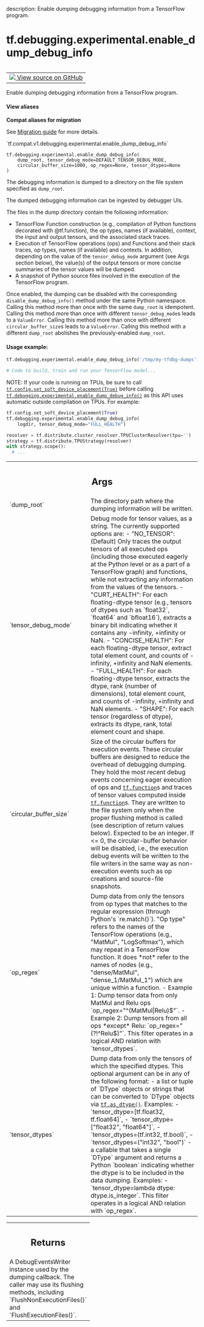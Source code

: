 description: Enable dumping debugging information from a TensorFlow program.

<div itemscope itemtype="http://developers.google.com/ReferenceObject">
<meta itemprop="name" content="tf.debugging.experimental.enable_dump_debug_info" />
<meta itemprop="path" content="Stable" />
</div>

# tf.debugging.experimental.enable_dump_debug_info

<!-- Insert buttons and diff -->

<table class="tfo-notebook-buttons tfo-api nocontent" align="left">
<td>
  <a target="_blank" href="https://github.com/tensorflow/tensorflow/blob/r2.3/tensorflow/python/debug/lib/dumping_callback.py#L686-L874">
    <img src="https://www.tensorflow.org/images/GitHub-Mark-32px.png" />
    View source on GitHub
  </a>
</td>
</table>



Enable dumping debugging information from a TensorFlow program.

<section class="expandable">
  <h4 class="showalways">View aliases</h4>
  <p>
<b>Compat aliases for migration</b>
<p>See
<a href="https://www.tensorflow.org/guide/migrate">Migration guide</a> for
more details.</p>
<p>`tf.compat.v1.debugging.experimental.enable_dump_debug_info`</p>
</p>
</section>

<pre class="devsite-click-to-copy prettyprint lang-py tfo-signature-link">
<code>tf.debugging.experimental.enable_dump_debug_info(
    dump_root, tensor_debug_mode=DEFAULT_TENSOR_DEBUG_MODE,
    circular_buffer_size=1000, op_regex=None, tensor_dtypes=None
)
</code></pre>



<!-- Placeholder for "Used in" -->

The debugging information is dumped to a directory on the file system
specified as `dump_root`.

The dumped debugging information can be ingested by debugger UIs.

The files in the dump directory contain the following information:
  - TensorFlow Function construction (e.g., compilation of Python functions
    decorated with @tf.function), the op types, names (if available), context,
    the input and output tensors, and the associated stack traces.
  - Execution of TensorFlow operations (ops) and Functions and their stack
    traces, op types, names (if available) and contexts. In addition,
    depending on the value of the `tensor_debug_mode` argument (see Args
    section below), the value(s) of the output tensors or more concise
    summaries of the tensor values will be dumped.
  - A snapshot of Python source files involved in the execution of the
    TensorFlow program.

Once enabled, the dumping can be disabled with the corresponding
`disable_dump_debug_info()` method under the same Python namespace.
Calling this method more than once with the same `dump_root` is idempotent.
Calling this method more than once with different `tensor_debug_mode`s
leads to a `ValueError`.
Calling this method more than once with different `circular_buffer_size`s
leads to a `ValueError`.
Calling this method with a different `dump_root` abolishes the
previously-enabled `dump_root`.

#### Usage example:



```py
tf.debugging.experimental.enable_dump_debug_info('/tmp/my-tfdbg-dumps')

# Code to build, train and run your TensorFlow model...
```

NOTE: If your code is running on TPUs, be sure to call
<a href="../../../tf/config/set_soft_device_placement.md"><code>tf.config.set_soft_device_placement(True)</code></a> before calling
<a href="../../../tf/debugging/experimental/enable_dump_debug_info.md"><code>tf.debugging.experimental.enable_dump_debug_info()</code></a> as this API uses
automatic outside compilation on TPUs. For example:

```py
tf.config.set_soft_device_placement(True)
tf.debugging.experimental.enable_dump_debug_info(
    logdir, tensor_debug_mode="FULL_HEALTH")

resolver = tf.distribute.cluster_resolver.TPUClusterResolver(tpu='')
strategy = tf.distribute.TPUStrategy(resolver)
with strategy.scope():
  # ...
```

<!-- Tabular view -->
 <table class="responsive fixed orange">
<colgroup><col width="214px"><col></colgroup>
<tr><th colspan="2"><h2 class="add-link">Args</h2></th></tr>

<tr>
<td>
`dump_root`
</td>
<td>
The directory path where the dumping information will be written.
</td>
</tr><tr>
<td>
`tensor_debug_mode`
</td>
<td>
Debug mode for tensor values, as a string.
The currently supported options are:
- "NO_TENSOR": (Default) Only traces the output tensors of all executed
ops (including those executed eagerly at the Python level or as a part
of a TensorFlow graph) and functions, while not extracting any
information from the values of the tensors.
- "CURT_HEALTH": For each floating-dtype tensor (e.g., tensors of dtypes
such as `float32`, `float64` and `bfloat16`), extracts a binary bit
indicating whether it contains any -infinity, +infinity or NaN.
- "CONCISE_HEALTH": For each floating-dtype tensor, extract total
element count, and counts of -infinity, +infinity and NaN elements.
- "FULL_HEALTH": For each floating-dtype tensor, extracts the dtype,
rank (number of dimensions), total element count, and counts of
-infinity, +infinity and NaN elements.
- "SHAPE": For each tensor (regardless of dtype), extracts its dtype,
rank, total element count and shape.
</td>
</tr><tr>
<td>
`circular_buffer_size`
</td>
<td>
Size of the circular buffers for execution events.
These circular buffers are designed to reduce the overhead of debugging
dumping. They hold the most recent debug events concerning eager execution
of ops and <a href="../../../tf/function.md"><code>tf.function</code></a>s and traces of tensor values computed inside
<a href="../../../tf/function.md"><code>tf.function</code></a>s. They are written to the file system only when the proper
flushing method is called (see description of return values below).
Expected to be an integer. If <= 0, the circular-buffer behavior will be
disabled, i.e., the execution debug events will be written to the file
writers in the same way as non-execution events such as op creations and
source-file snapshots.
</td>
</tr><tr>
<td>
`op_regex`
</td>
<td>
Dump data from only the tensors from op types that matches to the
regular expression (through Python's `re.match()`).
"Op type" refers to the names of the TensorFlow operations (e.g.,
"MatMul", "LogSoftmax"), which may repeat in a TensorFlow
function. It does *not* refer to the names of nodes (e.g.,
"dense/MatMul", "dense_1/MatMul_1") which are unique within a function.
- Example 1: Dump tensor data from only MatMul and Relu ops
`op_regex="^(MatMul|Relu)$"`.
- Example 2: Dump tensors from all ops *except* Relu:
`op_regex="(?!^Relu$)"`.
This filter operates in a logical AND relation with `tensor_dtypes`.
</td>
</tr><tr>
<td>
`tensor_dtypes`
</td>
<td>
Dump data from only the tensors of which the specified
dtypes. This optional argument can be in any of the following format:
- a list or tuple of `DType` objects or strings that can be converted
to `DType` objects via <a href="../../../tf/dtypes/as_dtype.md"><code>tf.as_dtype()</code></a>. Examples:
- `tensor_dtype=[tf.float32, tf.float64]`,
- `tensor_dtype=["float32", "float64"]`,
- `tensor_dtypes=(tf.int32, tf.bool)`,
- `tensor_dtypes=("int32", "bool")`
- a callable that takes a single `DType` argument and returns a Python
`boolean` indicating whether the dtype is to be included in the data
dumping. Examples:
- `tensor_dtype=lambda dtype: dtype.is_integer`.
This filter operates in a logical AND relation with `op_regex`.
</td>
</tr>
</table>



<!-- Tabular view -->
 <table class="responsive fixed orange">
<colgroup><col width="214px"><col></colgroup>
<tr><th colspan="2"><h2 class="add-link">Returns</h2></th></tr>
<tr class="alt">
<td colspan="2">
A DebugEventsWriter instance used by the dumping callback. The caller
may use its flushing methods, including `FlushNonExecutionFiles()` and
`FlushExecutionFiles()`.
</td>
</tr>

</table>

